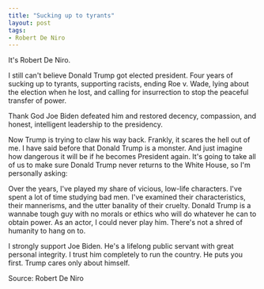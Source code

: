 ```yaml
---
title: "Sucking up to tyrants"
layout: post
tags:
- Robert De Niro
---
```


It's Robert De Niro.

I still can't believe Donald Trump got elected president. Four years of sucking up to tyrants, supporting racists, ending Roe v. Wade, lying about the election when he lost, and calling for insurrection to stop the peaceful transfer of power.

Thank God Joe Biden defeated him and restored decency, compassion, and honest, intelligent leadership to the presidency.

Now Trump is trying to claw his way back. Frankly, it scares the hell out of me. I have said before that Donald Trump is a monster. And just imagine how dangerous it will be if he becomes President again. It's going to take all of us to make sure Donald Trump never returns to the White House, so I'm personally asking:

Over the years, I've played my share of vicious, low-life characters. I've spent a lot of time studying bad men. I've examined their characteristics, their mannerisms, and the utter banality of their cruelty. Donald Trump is a wannabe tough guy with no morals or ethics who will do whatever he can to obtain power. As an actor, I could never play him. There's not a shred of humanity to hang on to.

I strongly support Joe Biden. He's a lifelong public servant with great personal integrity. I trust him completely to run the country. He puts you first. Trump cares only about himself.

Source: Robert De Niro
